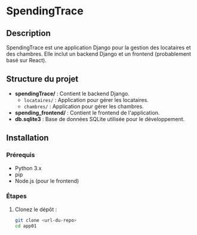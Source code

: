 # SpendingTrace

## Description
SpendingTrace est une application Django pour la gestion des locataires et des chambres. Elle inclut un backend Django et un frontend (probablement basé sur React).

## Structure du projet
- **spendingTrace/** : Contient le backend Django.
  - `locataires/` : Application pour gérer les locataires.
  - `chambres/` : Application pour gérer les chambres.
- **spending_frontend/** : Contient le frontend de l'application.
- **db.sqlite3** : Base de données SQLite utilisée pour le développement.

## Installation

### Prérequis
- Python 3.x
- pip
- Node.js (pour le frontend)

### Étapes
1. Clonez le dépôt :
   ```bash
   git clone <url-du-repo>
   cd app01